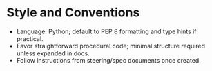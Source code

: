 # Style and Conventions
- Language: Python; default to PEP 8 formatting and type hints if practical.
- Favor straightforward procedural code; minimal structure required unless expanded in docs.
- Follow instructions from steering/spec documents once created.